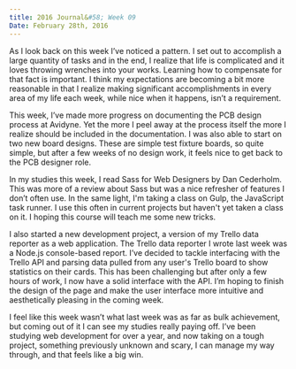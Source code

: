 ```yaml
---
title: 2016 Journal&#58; Week 09
Date: February 28th, 2016
---
```


As I look back on this week I’ve noticed a pattern. I set out to accomplish a large quantity of tasks and in the end, I realize that life is complicated and it loves throwing wrenches into your works. Learning how to compensate for that fact is important. I think my expectations are becoming a bit more reasonable in that I realize making significant accomplishments in every area of my life each week, while nice when it happens, isn’t a requirement.

This week, I’ve made more progress on documenting the PCB design process at Avidyne. Yet the more I peel away at the process itself the more I realize should be included in the documentation. I was also able to start on two new board designs. These are simple test fixture boards, so quite simple, but after a few weeks of no design work, it feels nice to get back to the PCB designer role.

In my studies this week, I read Sass for Web Designers by Dan Cederholm. This was more of a review about Sass but was a nice refresher of features I don’t often use. In the same light, I'm taking a class on Gulp, the JavaScript task runner. I use this often in current projects but haven't yet taken a class on it. I hoping this course will teach me some new tricks.

I also started a new development project, a version of my Trello data reporter as a web application. The Trello data reporter I wrote last week was a Node.js console-based report. I’ve decided to tackle interfacing with the Trello API and parsing data pulled from any user's Trello board to show statistics on their cards. This has been challenging but after only a few hours of work, I now have a solid interface with the API. I’m hoping to finish the design of the page and make the user interface more intuitive and aesthetically pleasing in the coming week.

I feel like this week wasn’t what last week was as far as bulk achievement, but coming out of it I can see my studies really paying off. I’ve been studying web development for over a year, and now taking on a tough project, something previously unknown and scary, I can manage my way through, and that feels like a big win.
